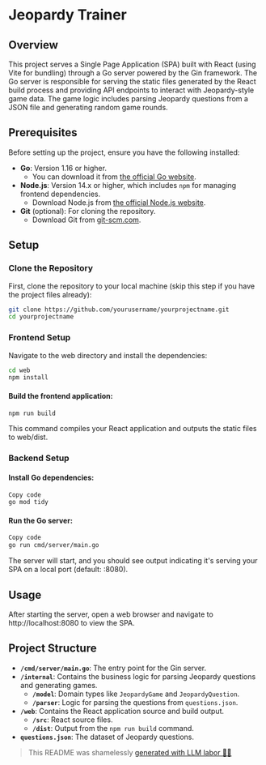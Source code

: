 # Jeopardy Trainer

## Overview

This project serves a Single Page Application (SPA) built with React (using Vite for bundling) through a Go server powered by the Gin framework. The Go server is responsible for serving the static files generated by the React build process and providing API endpoints to interact with Jeopardy-style game data. The game logic includes parsing Jeopardy questions from a JSON file and generating random game rounds.

## Prerequisites

Before setting up the project, ensure you have the following installed:

- **Go**: Version 1.16 or higher.
  - You can download it from [the official Go website](https://golang.org/dl/).
- **Node.js**: Version 14.x or higher, which includes `npm` for managing frontend dependencies.
  - Download Node.js from [the official Node.js website](https://nodejs.org/).
- **Git** (optional): For cloning the repository.
  - Download Git from [git-scm.com](https://git-scm.com/).

## Setup

### Clone the Repository

First, clone the repository to your local machine (skip this step if you have the project files already):

```bash
git clone https://github.com/yourusername/yourprojectname.git
cd yourprojectname
```

### Frontend Setup

Navigate to the web directory and install the dependencies:

```bash
cd web
npm install
```

#### Build the frontend application:

```bash
npm run build
```

This command compiles your React application and outputs the static files to web/dist.

### Backend Setup

#### Install Go dependencies:

```bash
Copy code
go mod tidy
```

#### Run the Go server:

```bash
Copy code
go run cmd/server/main.go
```

The server will start, and you should see output indicating it's serving your SPA on a local port (default: :8080).

## Usage

After starting the server, open a web browser and navigate to http://localhost:8080 to view the SPA.

## Project Structure

- **`/cmd/server/main.go`**: The entry point for the Gin server.
- **`/internal`**: Contains the business logic for parsing Jeopardy questions and generating games.
  - **`/model`**: Domain types like `JeopardyGame` and `JeopardyQuestion`.
  - **`/parser`**: Logic for parsing the questions from `questions.json`.
- **`/web`**: Contains the React application source and build output.
  - **`/src`**: React source files.
  - **`/dist`**: Output from the `npm run build` command.
- **`questions.json`**: The dataset of Jeopardy questions.

> This README was shamelessly [generated with LLM labor 💪🤖](https://github.com/chancehl/gpt-readme)

